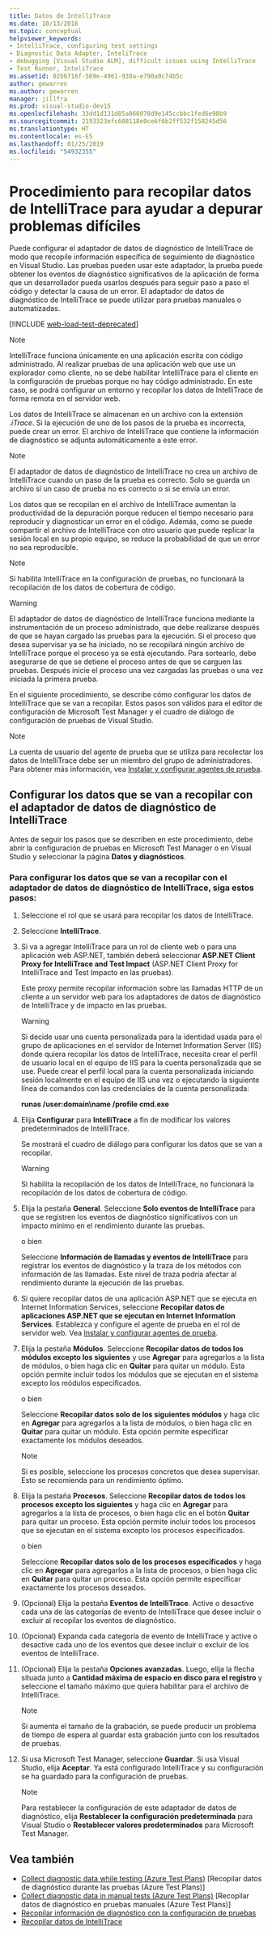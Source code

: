 ```yaml
---
title: Datos de IntelliTrace
ms.date: 10/13/2016
ms.topic: conceptual
helpviewer_keywords:
- IntelliTrace, configuring test settings
- Diagnostic Data Adapter, InteliTrace
- debugging [Visual Studio ALM], difficult issues using IntelliTrace
- Test Runner, InteliTrace
ms.assetid: 02b6716f-569e-4961-938a-e790a0c74b5c
author: gewarren
ms.author: gewarren
manager: jillfra
ms.prod: visual-studio-dev15
ms.openlocfilehash: 33dd1d131d85a066078d9e145ccbbc1fed6e98b9
ms.sourcegitcommit: 2193323efc608118e0ce6f6b2ff532f158245d56
ms.translationtype: HT
ms.contentlocale: es-ES
ms.lasthandoff: 01/25/2019
ms.locfileid: "54932355"
---
```

# <a name="how-to-collect-intellitrace-data-to-help-debug-difficult-issues"></a>Procedimiento para recopilar datos de IntelliTrace para ayudar a depurar problemas difíciles

Puede configurar el adaptador de datos de diagnóstico de IntelliTrace de modo que recopile información específica de seguimiento de diagnóstico en Visual Studio. Las pruebas pueden usar este adaptador, la prueba puede obtener los eventos de diagnóstico significativos de la aplicación de forma que un desarrollador pueda usarlos después para seguir paso a paso el código y detectar la causa de un error. El adaptador de datos de diagnóstico de IntelliTrace se puede utilizar para pruebas manuales o automatizadas.

[!INCLUDE [web-load-test-deprecated](includes/web-load-test-deprecated.md)]

> [!NOTE]
> IntelliTrace funciona únicamente en una aplicación escrita con código administrado. Al realizar pruebas de una aplicación web que use un explorador como cliente, no se debe habilitar IntelliTrace para el cliente en la configuración de pruebas porque no hay código administrado. En este caso, se podrá configurar un entorno y recopilar los datos de IntelliTrace de forma remota en el servidor web.

Los datos de IntelliTrace se almacenan en un archivo con la extensión *.iTrace*. Si la ejecución de uno de los pasos de la prueba es incorrecta, puede crear un error. El archivo de IntelliTrace que contiene la información de diagnóstico se adjunta automáticamente a este error.

> [!NOTE]
> El adaptador de datos de diagnóstico de IntelliTrace no crea un archivo de IntelliTrace cuando un paso de la prueba es correcto. Solo se guarda un archivo si un caso de prueba no es correcto o si se envía un error.

Los datos que se recopilan en el archivo de IntelliTrace aumentan la productividad de la depuración porque reducen el tiempo necesario para reproducir y diagnosticar un error en el código. Además, como se puede compartir el archivo de IntelliTrace con otro usuario que puede replicar la sesión local en su propio equipo, se reduce la probabilidad de que un error no sea reproducible.

> [!NOTE]
> Si habilita IntelliTrace en la configuración de pruebas, no funcionará la recopilación de los datos de cobertura de código.

> [!WARNING]
> El adaptador de datos de diagnóstico de IntelliTrace funciona mediante la instrumentación de un proceso administrado, que debe realizarse después de que se hayan cargado las pruebas para la ejecución. Si el proceso que desea supervisar ya se ha iniciado, no se recopilará ningún archivo de IntelliTrace porque el proceso ya se está ejecutando. Para sortearlo, debe asegurarse de que se detiene el proceso antes de que se carguen las pruebas. Después inicie el proceso una vez cargadas las pruebas o una vez iniciada la primera prueba.

En el siguiente procedimiento, se describe cómo configurar los datos de IntelliTrace que se van a recopilar. Estos pasos son válidos para el editor de configuración de Microsoft Test Manager y el cuadro de diálogo de configuración de pruebas de Visual Studio.

> [!NOTE]
> La cuenta de usuario del agente de prueba que se utiliza para recolectar los datos de IntelliTrace debe ser un miembro del grupo de administradores. Para obtener más información, vea [Instalar y configurar agentes de prueba](../test/lab-management/install-configure-test-agents.md).

## <a name="configure-the-data-to-collect-with-the-intellitrace-diagnostic-data-adapter"></a>Configurar los datos que se van a recopilar con el adaptador de datos de diagnóstico de IntelliTrace

Antes de seguir los pasos que se describen en este procedimiento, debe abrir la configuración de pruebas en Microsoft Test Manager o en Visual Studio y seleccionar la página **Datos y diagnósticos**.

### <a name="to-configure-the-data-to-collect-with-the-intellitrace-diagnostic-data-adapter"></a>Para configurar los datos que se van a recopilar con el adaptador de datos de diagnóstico de IntelliTrace, siga estos pasos:

1.  Seleccione el rol que se usará para recopilar los datos de IntelliTrace.

2.  Seleccione **IntelliTrace**.

3.  Si va a agregar IntelliTrace para un rol de cliente web o para una aplicación web ASP.NET, también deberá seleccionar **ASP.NET Client Proxy for IntelliTrace and Test Impact** (ASP.NET Client Proxy for IntelliTrace and Test Impacto en las pruebas).

     Este proxy permite recopilar información sobre las llamadas HTTP de un cliente a un servidor web para los adaptadores de datos de diagnóstico de IntelliTrace y de impacto en las pruebas.

    > [!WARNING]
    > Si decide usar una cuenta personalizada para la identidad usada para el grupo de aplicaciones en el servidor de Internet Information Server (IIS) donde quiera recopilar los datos de IntelliTrace, necesita crear el perfil de usuario local en el equipo de IIS para la cuenta personalizada que se use. Puede crear el perfil local para la cuenta personalizada iniciando sesión localmente en el equipo de IIS una vez o ejecutando la siguiente línea de comandos con las credenciales de la cuenta personalizada:
    >
    > **runas /user:domain\name /profile cmd.exe**

4.  Elija **Configurar** para **IntelliTrace** a fin de modificar los valores predeterminados de IntelliTrace.

     Se mostrará el cuadro de diálogo para configurar los datos que se van a recopilar.

    > [!WARNING]
    > Si habilita la recopilación de los datos de IntelliTrace, no funcionará la recopilación de los datos de cobertura de código.

5.  Elija la pestaña **General**. Seleccione **Solo eventos de IntelliTrace** para que se registren los eventos de diagnóstico significativos con un impacto mínimo en el rendimiento durante las pruebas.

     o bien

     Seleccione **Información de llamadas y eventos de IntelliTrace** para registrar los eventos de diagnóstico y la traza de los métodos con información de las llamadas. Este nivel de traza podría afectar al rendimiento durante la ejecución de las pruebas.

6.  Si quiere recopilar datos de una aplicación ASP.NET que se ejecuta en Internet Information Services, seleccione **Recopilar datos de aplicaciones ASP.NET que se ejecutan en Internet Information Services**. Establezca y configure el agente de prueba en el rol de servidor web. Vea [Instalar y configurar agentes de prueba](../test/lab-management/install-configure-test-agents.md).

7.  Elija la pestaña **Módulos**. Seleccione **Recopilar datos de todos los módulos excepto los siguientes** y use **Agregar** para agregarlos a la lista de módulos, o bien haga clic en **Quitar** para quitar un módulo. Esta opción permite incluir todos los módulos que se ejecutan en el sistema excepto los módulos especificados.

     o bien

     Seleccione **Recopilar datos solo de los siguientes módulos** y haga clic en **Agregar** para agregarlos a la lista de módulos, o bien haga clic en **Quitar** para quitar un módulo. Esta opción permite especificar exactamente los módulos deseados.

    > [!NOTE]
    > Si es posible, seleccione los procesos concretos que desea supervisar. Esto se recomienda para un rendimiento óptimo.

8.  Elija la pestaña **Procesos**. Seleccione **Recopilar datos de todos los procesos excepto los siguientes** y haga clic en **Agregar** para agregarlos a la lista de procesos, o bien haga clic en el botón **Quitar** para quitar un proceso. Esta opción permite incluir todos los procesos que se ejecutan en el sistema excepto los procesos especificados.

     o bien

     Seleccione **Recopilar datos solo de los procesos especificados** y haga clic en **Agregar** para agregarlos a la lista de procesos, o bien haga clic en **Quitar** para quitar un proceso. Esta opción permite especificar exactamente los procesos deseados.

9. (Opcional) Elija la pestaña **Eventos de IntelliTrace**. Active o desactive cada una de las categorías de evento de IntelliTrace que desee incluir o excluir al recopilar los eventos de diagnóstico.

10. (Opcional) Expanda cada categoría de evento de IntelliTrace y active o desactive cada uno de los eventos que desee incluir o excluir de los eventos de IntelliTrace.

11. (Opcional) Elija la pestaña **Opciones avanzadas**. Luego, elija la flecha situada junto a **Cantidad máxima de espacio en disco para el registro** y seleccione el tamaño máximo que quiera habilitar para el archivo de IntelliTrace.

    > [!NOTE]
    > Si aumenta el tamaño de la grabación, se puede producir un problema de tiempo de espera al guardar esta grabación junto con los resultados de pruebas.

12. Si usa Microsoft Test Manager, seleccione **Guardar**. Si usa Visual Studio, elija **Aceptar**. Ya está configurado IntelliTrace y su configuración se ha guardado para la configuración de pruebas.

    > [!NOTE]
    > Para restablecer la configuración de este adaptador de datos de diagnóstico, elija **Restablecer la configuración predeterminada** para Visual Studio o **Restablecer valores predeterminados** para Microsoft Test Manager.

## <a name="see-also"></a>Vea también

- [Collect diagnostic data while testing (Azure Test Plans)](/azure/devops/test/collect-diagnostic-data?view=vsts) [Recopilar datos de diagnóstico durante las pruebas (Azure Test Plans)]
- [Collect diagnostic data in manual tests (Azure Test Plans)](/azure/devops/test/mtm/collect-more-diagnostic-data-in-manual-tests?view=vsts) [Recopilar datos de diagnóstico en pruebas manuales (Azure Test Plans)]
- [Recopilar información de diagnóstico con la configuración de pruebas](../test/collect-diagnostic-information-using-test-settings.md)
- [Recopilar datos de IntelliTrace](../test/how-to-collect-intellitrace-data-to-help-debug-difficult-issues.md)
